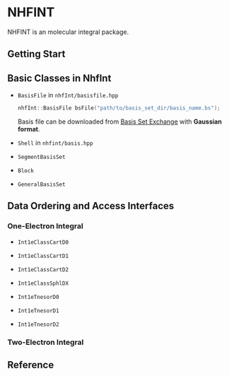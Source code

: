 # NHFINT

NHFINT is an molecular integral package.


## Getting Start

## Basic Classes in NhfInt

* `BasisFile` in `nhfInt/basisfile.hpp`
    ```c++
    nhfInt::BasisFile bsFile("path/to/basis_set_dir/basis_name.bs");
    ```
    Basis file can be downloaded from [Basis Set Exchange](https://www.basissetexchange.org) with **Gaussian format**.

* `Shell` in `nhfint/basis.hpp`

* `SegmentBasisSet`

* `Block`

* `GeneralBasisSet`



## Data Ordering and Access Interfaces

### One-Electron Integral

* `Int1eClassCartD0`


* `Int1eClassCartD1`


* `Int1eClassCartD2`


* `Int1eClassSphlDX`


* `Int1eTnesorD0`


* `Int1eTnesorD1`


* `Int1eTnesorD2`


### Two-Electron Integral

## Reference
